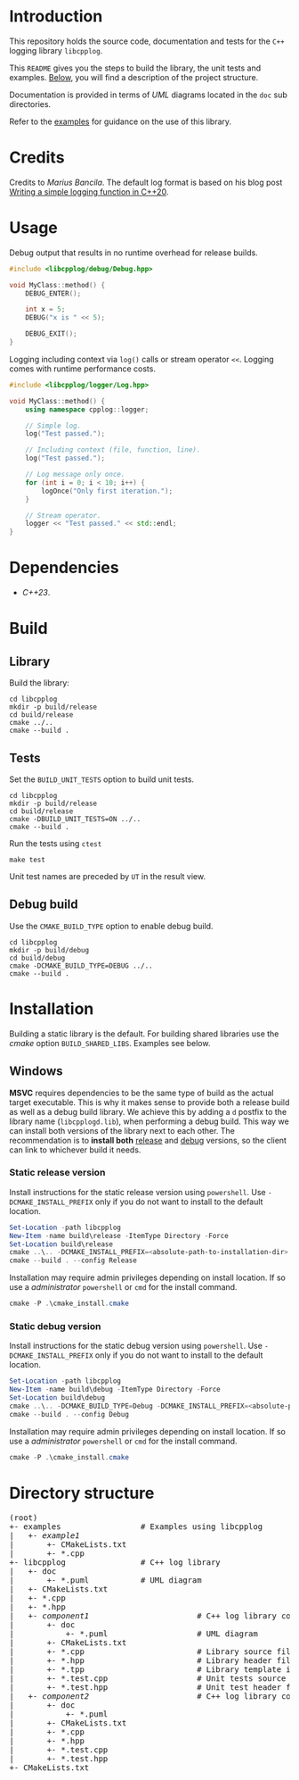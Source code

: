 # Introduction

This repository holds the source code, documentation and tests for the `C++` logging library `libcpplog`.

This `README` gives you the steps to build the library, the unit tests and examples.
[Below](#directory-structure), you will find a description of the project structure.

Documentation is provided in terms of <em>UML</em> diagrams located in the `doc` sub directories.

Refer to the [examples](#examples) for guidance on the use of this library.

# Credits

Credits to <em>Marius Bancila</em>. The default log format is based on his blog post 
[Writing a simple logging function in C++20](https://mariusbancila.ro/blog/2021/07/03/writing-a-simple-logging-function-in-c20/).

# Usage

Debug output that results in no runtime overhead for release builds.

```cpp
#include <libcpplog/debug/Debug.hpp>

void MyClass::method() {
    DEBUG_ENTER();

    int x = 5;
    DEBUG("x is " << 5);

    DEBUG_EXIT();
}
```

Logging including context via `log()` calls or stream operator `<<`. Logging comes with runtime performance costs.

```cpp
#include <libcpplog/logger/Log.hpp>

void MyClass::method() {
    using namespace cpplog::logger;

    // Simple log.
    log("Test passed.");

    // Including context (file, function, line).
    log("Test passed.");

    // Log message only once.
    for (int i = 0; i < 10; i++) {
        logOnce("Only first iteration.");
    }

    // Stream operator.
    logger << "Test passed." << std::endl;
}
```

# Dependencies

- <em>C++23</em>.

# Build

## Library

Build the library:
```shell
cd libcpplog
mkdir -p build/release
cd build/release
cmake ../..
cmake --build .
```

## Tests

Set the `BUILD_UNIT_TESTS` option to build unit tests.

```shell
cd libcpplog
mkdir -p build/release
cd build/release
cmake -DBUILD_UNIT_TESTS=ON ../..
cmake --build .
```

Run the tests using `ctest`
```shell
make test
```

Unit test names are preceded by `UT` in the result view.

## Debug build

Use the `CMAKE_BUILD_TYPE` option to enable debug build.

```shell
cd libcpplog
mkdir -p build/debug
cd build/debug
cmake -DCMAKE_BUILD_TYPE=DEBUG ../..
cmake --build .
```

# Installation

Building a static library is the default.
For building shared libraries use the <em>cmake</em> option `BUILD_SHARED_LIBS`. Examples see below.

## Windows

<b>MSVC</b> requires dependencies to be the same type of build as the actual target executable. 
This is why it makes sense to provide both a release build as well as a debug build library.
We achieve this by adding a `d` postfix to the library name (`libcpplogd.lib`), when performing a debug build.
This way we can install both versions of the library next to each other. The recommendation is to <b>install both</b>
[release](#windows-static-release-install) and [debug](#windows-static-debug-install) versions, so the client 
can link to whichever build it needs.

<a id="windows-static-release-install"></a>
### Static release version
Install instructions for the static release version using `powershell`.
Use `-DCMAKE_INSTALL_PREFIX` only if you do not want to install to the default location.

```powershell
Set-Location -path libcpplog
New-Item -name build\release -ItemType Directory -Force
Set-Location build\release
cmake ..\.. -DCMAKE_INSTALL_PREFIX=<absolute-path-to-installation-dir>
cmake --build . --config Release
```
Installation may require admin privileges depending on install location. If so use a <em>administrator</em> `powershell` or `cmd` for the install command.

```powershell
cmake -P .\cmake_install.cmake
```

<a id="windows-static-debug-install"></a>
### Static debug version
Install instructions for the static debug version using `powershell`.
Use `-DCMAKE_INSTALL_PREFIX` only if you do not want to install to the default location.

```powershell
Set-Location -path libcpplog
New-Item -name build\debug -ItemType Directory -Force
Set-Location build\debug
cmake ..\.. -DCMAKE_BUILD_TYPE=Debug -DCMAKE_INSTALL_PREFIX=<absolute-path-to-installation-dir>
cmake --build . --config Debug
```
Installation may require admin privileges depending on install location. If so use a <em>administrator</em> `powershell` or `cmd` for the install command.

```powershell
cmake -P .\cmake_install.cmake
```

<a id="directory-structure"></a>
# Directory structure

<pre>
(root)
+- examples                 # Examples using libcpplog
|   +- <em>example1</em>
|       +- CMakeLists.txt
|       +- *.cpp
+- libcpplog                # C++ log library
|   +- doc
|       +- *.puml           # UML diagram 
|   +- CMakeLists.txt
|   +- *.cpp
|   +- *.hpp
|   +- <em>component1</em>                       # C++ log library component sub directory
|       +- doc
|           +- *.puml                   # UML diagram
|       +- CMakeLists.txt
|       +- *.cpp                        # Library source file
|       +- *.hpp                        # Library header file
|       +- *.tpp                        # Library template implementation file
|       +- *.test.cpp                   # Unit tests source file
|       +- *.test.hpp                   # Unit test header file
|   +- <em>component2</em>                       # C++ log library component sub directory
|       +- doc
|           +- *.puml                   
|       +- CMakeLists.txt
|       +- *.cpp
|       +- *.hpp
|       +- *.test.cpp
|       +- *.test.hpp
+- CMakeLists.txt
</pre>